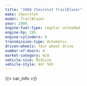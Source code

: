 ```yaml
---
title: "2008 Chevrolet TrailBlazer"
make: Chevrolet
model: TrailBlazer
year: 2008
engine-fuel-type: regular unleaded
engine-hp: 285
engine-cylinders: 6
transmission-type: Automatic
driven-wheels: four wheel drive
number-of-doors: 4
market-category: N/A
vehicle-size: Midsize
vehicle-style: 4dr SUV
---
```


{{< car_info >}}
